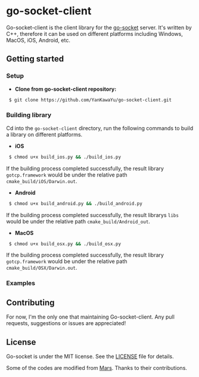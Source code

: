 # go-socket-client
Go-socket-client is the client library for the [go-socket](https://github.com/YanKawaYu/go-socket) server. It's written by C++, therefore it can be used on different platforms including Windows, MacOS, iOS, Android, etc.

## Getting started

### Setup

- **Clone from go-socket-client repository:**

```bash
 $ git clone https://github.com/YanKawaYu/go-socket-client.git
```

### Building library

Cd into the `go-socket-client` directory, run the following commands to build a library on different platforms.

- **iOS**
```bash
 $ chmod u+x build_ios.py && ./build_ios.py
```
If the building process completed successfully, the result library `gotcp.framework` would be under the relative path `cmake_build/iOS/Darwin.out`.

- **Android**
```bash
 $ chmod u+x build_android.py && ./build_android.py
```
If the building process completed successfully, the result librarys `libs` would be under the relative path `cmake_build/Android_out`.

- **MacOS**
```bash
 $ chmod u+x build_osx.py && ./build_osx.py
```
If the building process completed successfully, the result library `gotcp.framework` would be under the relative path `cmake_build/OSX/Darwin.out`.

### Examples

## Contributing

For now, I'm the only one that maintaining Go-socket-client. Any pull requests, suggestions or issues are appreciated!

## License

Go-socket is under the MIT license. See the [LICENSE](/LICENSE) file for details.

Some of the codes are modified from [Mars](https://github.com/Tencent/mars). Thanks to their contributions.
